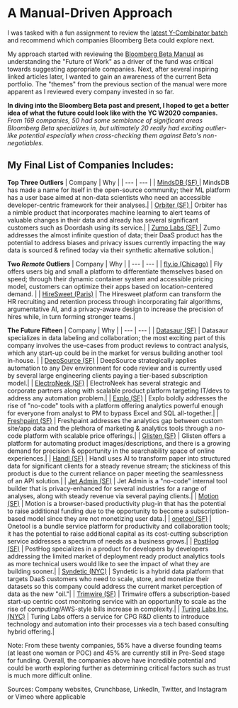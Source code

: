 # A Manual-Driven Approach
I was tasked with a fun assignment to review the [latest Y-Combinator batch](https://www.ycombinator.com/companies/?batch=w2020) and recommend which companies Bloomberg Beta could explore next.

My approach started with reviewing the [Bloomberg Beta Manual](https://github.com/Bloomberg-Beta/Manual/blob/master/1%20-%20Manual.md) as understanding the "Future of Work" as a driver of the fund was critical towards suggesting appropriate companies. Next, after several inspiring linked articles later, I wanted to gain an awareness of the current Beta portfolio. The "themes" from the previous section of the manual were more apparent as I reviewed every company invested in so far. 

**In diving into the Bloomberg Beta past and present, I hoped to get a better idea of what the future could look like with the YC W2020 companies.** *From 169 companies, 50 had some semblance of significant areas Bloomberg Beta specializes in, but ultimately 20 really had exciting outlier-like potential especially when cross-checking them against Beta's non-negotiables.* 

## My Final List of Companies Includes:

**Top Three Outliers**
| Company | Why |
| --- | --- |
| [MindsDB (SF) ](https://vimeo.com/270542434) | MindsDB has made a name for itself in the open-source community; their ML platform has a user base aimed at non-data scientists who need an accessible developer-centric framework for their analyses.|
| [Orbiter (SF) ](https://www.getorbiter.com) | Orbiter has a nimble product that incorporates machine learning to alert teams of valuable changes in their data and already has several significant customers such as Doordash using its service.|
| [Zumo Labs (SF) ](https://zumolabs.ai) | Zumo addresses the almost infinite question of data; their DaaS product has the potential to address biases and privacy issues currently impacting the way data is sourced & refined today via their synthetic alternative solution.|

**Two *Remote* Outliers**
| Company | Why |
| --- | --- |
| [fly.io (Chicago)](https://fly.io) | Fly offers users big and small a platform to differentiate themselves based on speed; through their dynamic container system and accessible pricing model, customers can optimize their apps based on location-centered demand. |
| [HireSweet (Paris)](https://www.hiresweet.com) | The Hiresweet platform can transform the HR recruiting and retention process through incorporating fair algorithms, argumentative AI, and a privacy-aware design to increase the precision of hires while, in turn forming stronger teams.|

**The Future Fifteen**
| Company | Why |
| --- | --- |
| [Datasaur (SF)](https://datasaur.ai) | Datasaur specializes in data labeling and collaboration; the most exciting part of this company involves the use-cases from product reviews to contract analysis, which any start-up could be in the market for versus building another tool in-house. |
| [DeepSource (SF)](https://deepsource.io/) | DeepSource strategically applies automation to any Dev environment for code review and is currently used by several large engineering clients paying a tier-based subscription model.|
| [ElectroNeek (SF)](https://electroneek.com) | ElectroNeek has several strategic and corporate partners along with scalable product platform targeting IT/devs to address any automation problem.|
| [Explo (SF)](https://explo.co) | Explo boldly addresses the rise of "no-code" tools with a platform offering analytics powerful enough for everyone from analyst to PM to bypass Excel and SQL all-together.|
| [Freshpaint (SF)](https://www.freshpaint.io) | Freshpaint addresses the analytics gap between custom site/app data and the plethora of marketing & analytics tools through a no-code platform with scalable price offerings.|
| [Glisten (SF)](https://www.glisten.ai) | Glisten offers a platform for automating product images/descriptions, and there is a growing demand for precision & opportunity in the searchability space of online experiences.|
| [Handl (SF)](https://handl.ai/) | Handl uses AI to transform paper into structured data for significant clients for a steady revenue stream; the stickiness of this product is due to the current reliance on paper meeting the seamlessness of an API solution.|
| [Jet Admin (SF)](https://jetadmin.io/) | Jet Admin is a "no-code" internal tool builder that is privacy-enhanced for several industries for a range of analyses, along with steady revenue via several paying clients.|
| [Motion (SF)](https://www.inmotion.app/) | Motion is a browser-based productivity plug-in that has the potential to raise additional funding due to the opportunity to become a subscription-based model since they are not monetizing user data.|
| [onetool (SF)](https://onetool.co/) | Onetool is a bundle service platform for productivity and collaboration tools; it has the potential to raise additional capital as its cost-cutting subscription service addresses a spectrum of needs as a business grows.|
| [PostHog (SF)](https://posthog.com/) | PostHog specializes in a product for developers by developers addressing the limited market of deployment ready product analytics tools as more technical users would like to see the impact of what they are building sooner.|
| [Syndetic (NYC)](https://go.getsyndetic.com) | Syndetic is a hybrid data platform that targets DaaS customers who need to scale, store, and monetize their datasets so this company could address the current market perception of data as the new "oil."|
| [Trimwire (SF)](https://trimwire.com/) | Trimwire offers a subscription-based start-up centric cost monitoring service with an opportunity to scale as the rise of computing/AWS-style bills increase in complexity.|
| [Turing Labs Inc. (NYC)](http://www.turingsaas.com/) | Turing Labs offers a service for CPG R&D clients to introduce technology and automation into their processes via a tech based consulting hybrid offering.|

Note: From these twenty companies, 55% have a diverse founding teams (at least one woman or POC) and 45% are currently still in Pre-Seed stage for funding. Overall, the companies above have incredible potential and could be worth exploring further as determining critical factors such as trust is much more difficult online.

Sources: Company websites, Crunchbase, LinkedIn, Twitter, and Instagram or Vimeo where applicable
